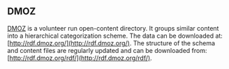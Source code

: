## DMOZ

[DMOZ](http://www.dmoz.org/) is a volunteer run open-content directory. It groups similar content into a hierarchical categorization scheme. The data can be downloaded at: [http://rdf.dmoz.org/](http://rdf.dmoz.org/). The structure of the schema and content files are regularly updated and can be downloaded from: [http://rdf.dmoz.org/rdf/](http://rdf.dmoz.org/rdf/). 
